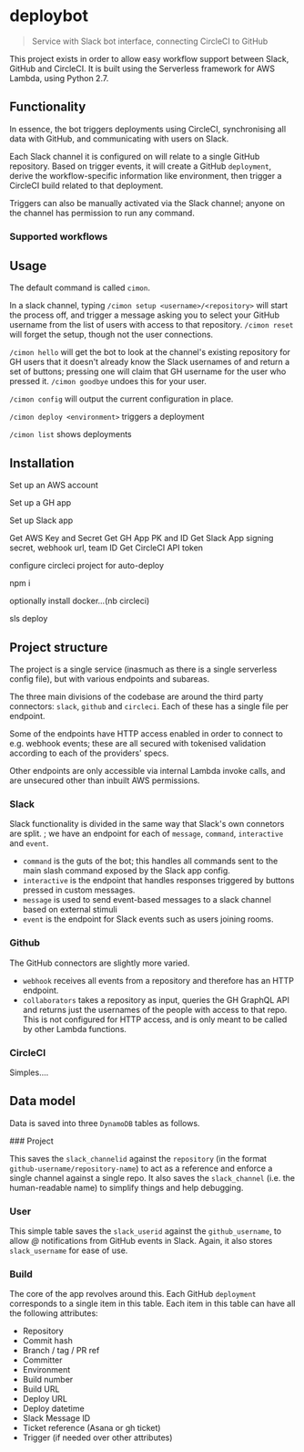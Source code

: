 # deploybot

> Service with Slack bot interface, connecting CircleCI to GitHub

This project exists in order to allow easy workflow support between Slack, GitHub and CircleCI. It is built using the Serverless framework for AWS Lambda, using Python 2.7.

## Functionality

In essence, the bot triggers deployments using CircleCI, synchronising all data with GitHub, and communicating with users on Slack.

Each Slack channel it is configured on will relate to a single GitHub repository. Based on trigger events, it will create a GitHub `deployment`, derive the workflow-specific information like environment, then trigger a CircleCI build related to that deployment.

Triggers can also be manually activated via the Slack channel; anyone on the channel has permission to run any command.

### Supported workflows

## Usage

The default command is called `cimon`.

In a slack channel, typing `/cimon setup <username>/<repository>` will start the process off, and trigger a message asking you to select your GitHub username from the list of users with access to that repository. `/cimon reset` will forget the setup, though not the user connections.

`/cimon hello` will get the bot to look at the channel's existing repository for GH users that it doesn't already know the Slack usernames of and return a set of buttons; pressing one will claim that GH username for the user who pressed it. `/cimon goodbye` undoes this for your user.

`/cimon config` will output the current configuration in place.

`/cimon deploy <environment>` triggers a deployment

`/cimon list` shows deployments

## Installation

Set up an AWS account

Set up a GH app

Set up Slack app

Get AWS Key and Secret
Get GH App PK and ID
Get Slack App signing secret, webhook url, team ID
Get CircleCI API token

configure circleci project for auto-deploy

npm i

optionally install docker...(nb circleci)

sls deploy

## Project structure

The project is a single service (inasmuch as there is a single serverless config file), but with various endpoints and subareas.

The three main divisions of the codebase are around the third party connectors: `slack`, `github` and `circleci`. Each of these has a single file per endpoint.

Some of the endpoints have HTTP access enabled in order to connect to e.g. webhook events; these are all secured with tokenised validation according to each of the providers' specs.

Other endpoints are only accessible via internal Lambda invoke calls, and are unsecured other than inbuilt AWS permissions.

### Slack

Slack functionality is divided in the same way that Slack's own connetors are split. ; we have an endpoint for each of `message`, `command`, `interactive` and `event`.

- `command` is the guts of the bot; this handles all commands sent to the main slash command exposed by the Slack app config.
- `interactive` is the endpoint that handles responses triggered by buttons pressed in custom messages.
- `message` is used to send event-based messages to a slack channel based on external stimuli
- `event` is the endpoint for Slack events such as users joining rooms.

### Github

The GitHub connectors are slightly more varied.

- `webhook` receives all events from a repository and therefore has an HTTP endpoint.
- `collaborators` takes a repository as input, queries the GH GraphQL API and returns just the usernames of the people with access to that repo. This is not configured for HTTP access, and is only meant to be called by other Lambda functions.

### CircleCI

Simples....

## Data model

Data is saved into three `DynamoDB` tables as follows.

### Project

This saves the `slack_channelid` against the `repository` (in the format `github-username/repository-name`) to act as a reference and enforce a single channel against a single repo. It also saves the `slack_channel` (i.e. the human-readable name) to simplify things and help debugging.

### User

This simple table saves the `slack_userid` against the `github_username`, to allow _@_ notifications from GitHub events in Slack. Again, it also stores `slack_username` for ease of use.

### Build

The core of the app revolves around this. Each GitHub `deployment` corresponds to a single item in this table. Each item in this table can have all the following attributes:

- Repository
- Commit hash
- Branch / tag / PR ref
- Committer
- Environment
- Build number
- Build URL
- Deploy URL
- Deploy datetime
- Slack Message ID
- Ticket reference (Asana or gh ticket)
- Trigger (if needed over other attributes)
